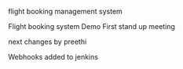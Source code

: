 
flight booking management system



Flight booking system
Demo
First stand up meeting

next changes by preethi

Webhooks added to jenkins
